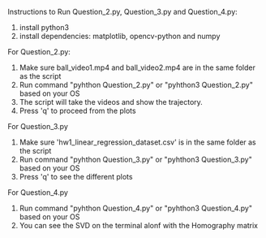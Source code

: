 Instructions to Run Question_2.py, Question_3.py and Question_4.py:

1. install python3
2. install dependencies: matplotlib, opencv-python and numpy

For Question_2.py:
1. Make sure ball_video1.mp4 and ball_video2.mp4 are in the same folder as the script
2. Run command "pyhthon Question_2.py" or "pyhthon3 Question_2.py" based on your OS
3. The script will take the videos and show the trajectory. 
4. Press 'q' to proceed from the plots

For Question_3.py
1. Make sure 'hw1_linear_regression_dataset.csv' is in the same folder as the script
2. Run command "pyhthon Question_3.py" or "pyhthon3 Question_3.py" based on your OS
3. Press 'q' to see the different plots

For Question_4.py
1. Run command "pyhthon Question_4.py" or "pyhthon3 Question_4.py" based on your OS
2. You can see the SVD on the terminal alonf with the Homography matrix